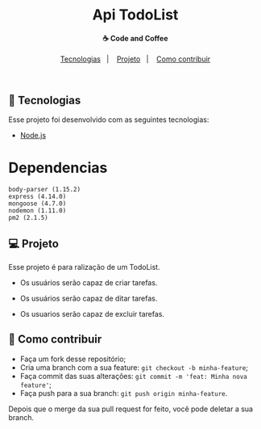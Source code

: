 <h1 align="center" color="red">
Api TodoList
</h1>

<h4 align="center">
  ☕ Code and Coffee
</h4>

<p align="center">
  <a href="#rocket-tecnologias">Tecnologias</a>&nbsp;&nbsp;&nbsp;|&nbsp;&nbsp;&nbsp;
  <a href="#-projeto">Projeto</a>&nbsp;&nbsp;&nbsp;|&nbsp;&nbsp;&nbsp;
  <a href="#-como-contribuir">Como contribuir</a>
</p>

<br>

## :rocket: Tecnologias

Esse projeto foi desenvolvido com as seguintes tecnologias:

- [Node.js](https://nodejs.org/en/)

#  Dependencias

    body-parser (1.15.2)
    express (4.14.0)
    mongoose (4.7.0)
    nodemon (1.11.0)
    pm2 (2.1.5)


## 💻 Projeto

Esse projeto é para ralização de um TodoList.

- Os usuários serão capaz de criar tarefas.

- Os usuários serão capaz de ditar tarefas.

- Os usuarios serão capaz de excluir tarefas.


## 🤔 Como contribuir

- Faça um fork desse repositório;
- Cria uma branch com a sua feature: `git checkout -b minha-feature`;
- Faça commit das suas alterações: `git commit -m 'feat: Minha nova feature'`;
- Faça push para a sua branch: `git push origin minha-feature`.

Depois que o merge da sua pull request for feito, você pode deletar a sua branch.

